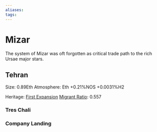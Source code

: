 ```yaml
---
aliases:
tags:
---
```


# Mizar

The system of Mizar was oft forgotten as critical trade path to the rich Ursae major stars. 

## Tehran

Size: 0.89Eth
Atmosphere: Eth +0.21%NOS +0.0031%H2

Heritage: [First Expansion](first-expansion.md)
[Migrant Ratio](migrant-ratio): 0.557

<!---
Tehran is known primarily as the home of the [Jacobian Kingdom](jacobian-kingdom.md) which succeeded [Second Empire](second-empire.md).
Tehran was luckily blessed with habitable atmosphere, stable climate, and was virgin to any organic life when humans first settled it.

Settled in the last centuries of the [First Empire](first-empire.md), *Tehran* was isolated for the first centuries of its life.
This bred a deep tradition of independence in the wealthy planet - this tradition is widely credited with catalysing its later prominance.
Benefiting greatly from the resource rich asteroid belt of it star system, the plant maintained many elements of its indepence throughout the [Third Empire](third-empire.md), and became home to one of the great shipyards of the period.
-->

### Tres Chali


<!---
Chengshi + alwadi 

Chalwadi  

Chali

Fortress + Chali%%
-->


### Company Landing